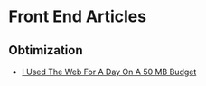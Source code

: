 # Front End Articles

## Obtimization

- [I Used The Web For A Day On A 50 MB Budget](https://www.smashingmagazine.com/2019/07/web-on-50mb-budget/, "https://www.smashingmagazine.com/2019/07/web-on-50mb-budget/")